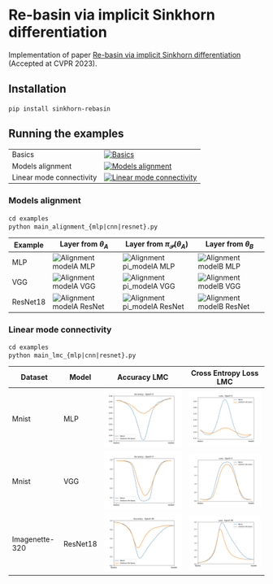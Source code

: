 # Re-basin via implicit Sinkhorn differentiation

Implementation of paper [Re-basin via implicit Sinkhorn differentiation](https://openaccess.thecvf.com/content/CVPR2023/papers/Pena_Re-Basin_via_Implicit_Sinkhorn_Differentiation_CVPR_2023_paper.pdf) (Accepted at CVPR 2023).

## Installation

    pip install sinkhorn-rebasin

## Running the examples 

|                          |                                                                                                                                                                                |
| ------------------------ | ------------------------------------------------------------------------------------------------------------------------------------------------------------------------------ |
| Basics                   | [![Basics](https://colab.research.google.com/assets/colab-badge.svg)](https://colab.research.google.com/drive/1a4NTjSUjIaai9oNtHtp1tZFvJjsGshpq?usp=sharing)                   |
| Models alignment         | [![Models alignment](https://colab.research.google.com/assets/colab-badge.svg)](https://colab.research.google.com/drive/1lDbYbbgyR4a9gJ8Lgoiz0DFB8OBouIDa?usp=sharing)         |
| Linear mode connectivity | [![Linear mode connectivity](https://colab.research.google.com/assets/colab-badge.svg)](https://colab.research.google.com/drive/10tTRMuCGcmUGTKrnyFeyDyRXWGyy9PCu?usp=sharing) |

### Models alignment



    cd examples
    python main_alignment_{mlp|cnn|resnet}.py

| Example  | Layer from $\theta_A$                                                                                                         | Layer from $\pi_{\mathcal{P}}(\theta_A)$                                                                                           | Layer from $\theta_B$                                                                                                         |
| -------- | ----------------------------------------------------------------------------------------------------------------------------- | ---------------------------------------------------------------------------------------------------------------------------------- | ----------------------------------------------------------------------------------------------------------------------------- |
| MLP      | ![Alignment modelA MLP](https://github.com/fagp/sinkhorn-rebasin/blob/main/resources/alignment_mlp_modelA.png?raw=true)       | ![Alignment pi_modelA MLP](https://github.com/fagp/sinkhorn-rebasin/blob/main/resources/alignment_mlp_pimodelA.gif?raw=true)       | ![Alignment modelB MLP](https://github.com/fagp/sinkhorn-rebasin/blob/main/resources/alignment_mlp_modelB.png?raw=true)       |
| VGG      | ![Alignment modelA VGG](https://github.com/fagp/sinkhorn-rebasin/blob/main/resources/alignment_cnn_modelA.png?raw=true)       | ![Alignment pi_modelA VGG](https://github.com/fagp/sinkhorn-rebasin/blob/main/resources/alignment_cnn_pimodelA.gif?raw=true)       | ![Alignment modelB VGG](https://github.com/fagp/sinkhorn-rebasin/blob/main/resources/alignment_cnn_modelB.png?raw=true)       |
| ResNet18 | ![Alignment modelA ResNet](https://github.com/fagp/sinkhorn-rebasin/blob/main/resources/alignment_resnet_modelA.png?raw=true) | ![Alignment pi_modelA ResNet](https://github.com/fagp/sinkhorn-rebasin/blob/main/resources/alignment_resnet_pimodelA.gif?raw=true) | ![Alignment modelB ResNet](https://github.com/fagp/sinkhorn-rebasin/blob/main/resources/alignment_resnet_modelB.png?raw=true) |


### Linear mode connectivity


    cd examples
    python main_lmc_{mlp|cnn|resnet}.py

| Dataset        | Model    | Accuracy LMC                                                | Cross Entropy Loss LMC                              |
| -------------- | -------- | ----------------------------------------------------------- | --------------------------------------------------- |
| Mnist          | MLP      | ![LMC MLP Accuracy](./resources/lmc_mlp_accuracy.gif)       | ![LMC MLP Loss](./resources/lmc_mlp_loss.gif)       |
| Mnist          | VGG      | ![LMC VGG Accuracy](./resources/lmc_cnn_accuracy.gif)       | ![LMC VGG Loss](./resources/lmc_cnn_loss.gif)       |
| Imagenette-320 | ResNet18 | ![LMC ResNet Accuracy](./resources/lmc_resnet_accuracy.gif) | ![LMC ResNet Loss](./resources/lmc_resnet_loss.gif) |